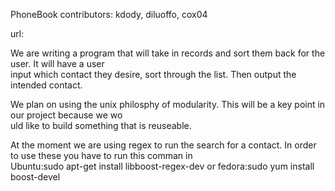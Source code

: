 PhoneBook
contributors: kdody, diluoffo, cox04

url: 

We are writing a program that will take in records and sort them back for the user.  It will have a user \
input which contact they desire, sort through the list. Then output the intended contact.

We plan on using the unix philosphy of modularity.  This will be a key point in our project because we wo\
uld like to build something that is reuseable.

At the moment we are using regex to run the search for a contact. In order to use these you have to run this comman in\
 Ubuntu:sudo apt-get install libboost-regex-dev or fedora:sudo yum install boost-devel

